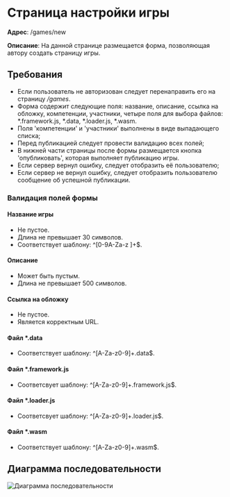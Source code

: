 # Страница настройки игры

**Адрес**: /games/new

**Описание**: На данной странице размещается форма, позволяющая автору
создать страницу игры.

## Требования

* Если пользователь не авторизован следует перенаправить его на страницу */games*.
* Форма содержит следующие поля: название, описание, ссылка на обложку, 
компетенции, участники, четыре поля для выбора файлов: \*.framework.js, 
\*.data, \*.loader.js, \*.wasm.
* Поля 'компетенции' и 'участники' выполнены в виде выпадающего списка;
* Перед публикацией следует провести валидацию всех полей;
* В нижней части страницы после формы размещается кнопка 'опубликовать', 
которая выполняет публикацию игры.
* Если сервер вернул ошибку, следует отобразить её пользователю;
* Если сервер не вернул ошибку, следует отобразить пользователю сообщение об успешной
публикации.

### Валидация полей формы

#### Название игры

* Не пустое.
* Длина не превышает 30 символов.
* Соответствует шаблону: ^[0-9A-Za-z ]+$.

#### Описание

* Может быть пустым.
* Длина не превышает 500 символов.

#### Ссылка на обложку

* Не пустое.
* Является корректным URL.

#### Файл *.data

* Соответствует шаблону: ^[A-Za-z0-9]+\.data$.

#### Файл *.framework.js

* Соответсвует шаблону: ^[A-Za-z0-9]+\.framework\.js$.

#### Файл *.loader.js

* Соответсвует шаблону: ^[A-Za-z0-9]+\.loader\.js$.

#### Файл *.wasm

* Соответствует шаблону: ^[A-Za-z0-9]+\.wasm$.

## Диаграмма последовательности

![Диаграмма последовательности](https://user-images.githubusercontent.com/22858278/159732660-81ec8e4e-7bbe-4aea-96c1-6f19658e493a.png)

